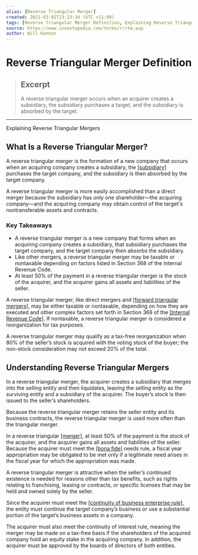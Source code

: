 ```yaml
---
alias: [Reverse Triangular Merger]
created: 2021-03-02T23:23:34 (UTC +11:00)
tags: [Reverse Triangular Merger Definition, Explaining Reverse Triangular Mergers]
source: https://www.investopedia.com/terms/r/rtm.asp
author: Will Kenton
---
```


# Reverse Triangular Merger Definition

> ## Excerpt
> A reverse triangular merger occurs when an acquirer creates a subsidiary, the subsidiary purchases a target, and the subsidiary is absorbed by the target.

---

Explaining Reverse Triangular Mergers
## What Is a Reverse Triangular Merger?

A reverse triangular merger is the formation of a new company that occurs when an acquiring company creates a subsidiary, the [[subsidiary]](https://www.investopedia.com/terms/s/subsidiary.asp) purchases the target company, and the subsidiary is then absorbed by the target company.

A reverse triangular merger is more easily accomplished than a direct merger because the subsidiary has only one shareholder—the acquiring company—and the acquiring company may obtain control of the target's nontransferable assets and contracts.

### Key Takeaways

-   A reverse triangular merger is a new company that forms when an acquiring company creates a subsidiary, that subsidiary purchases the target company, and the target company then absorbs the subsidiary.
-   Like other mergers, a reverse triangular merger may be taxable or nontaxable depending on factors listed in Section 368 of the Internal Revenue Code.
-   At least 50% of the payment in a reverse triangular merger is the stock of the acquirer, and the acquirer gains all assets and liabilities of the seller. 

A reverse triangular merger, like direct mergers and [[forward triangular mergers]](https://www.investopedia.com/terms/f/ftm.asp), may be either taxable or nontaxable, depending on how they are executed and other complex factors set forth in Section 368 of the [[Internal Revenue Code]](https://www.investopedia.com/terms/i/internal-revenue-code.asp). If nontaxable, a reverse triangular merger is considered a reorganization for tax purposes.

A reverse triangular merger may qualify as a tax-free reorganization when 80% of the seller’s stock is acquired with the voting stock of the buyer; the non-stock consideration may not exceed 20% of the total.

## Understanding Reverse Triangular Mergers

In a reverse triangular merger, the acquirer creates a subsidiary that merges into the selling entity and then liquidates, leaving the selling entity as the surviving entity and a subsidiary of the acquirer. The buyer’s stock is then issued to the seller’s shareholders.

Because the reverse triangular merger retains the seller entity and its business contracts, the reverse triangular merger is used more often than the triangular merger.

In a reverse triangular [[merger]](https://www.investopedia.com/articles/basics/06/themerger.asp), at least 50% of the payment is the stock of the acquirer, and the acquirer gains all assets and liabilities of the seller. Because the acquirer must meet the [[bona fide]](https://www.investopedia.com/terms/b/bona-fide-error.asp) needs rule, a fiscal year appropriation may be obligated to be met only if a legitimate need arises in the fiscal year for which the appropriation was made.

A reverse triangular merger is attractive when the seller’s continued existence is needed for reasons other than tax benefits, such as rights relating to franchising, leasing or contracts, or specific licenses that may be held and owned solely by the seller.

Since the acquirer must meet the [[continuity of business enterprise rule]](https://www.investopedia.com/terms/c/continuity-of-business-enterprise-doctrine.asp), the entity must continue the target company’s business or use a substantial portion of the target’s business assets in a company.

The acquirer must also meet the continuity of interest rule, meaning the merger may be made on a tax-free basis if the shareholders of the acquired company hold an equity stake in the acquiring company. In addition, the acquirer must be approved by the boards of directors of both entities.
